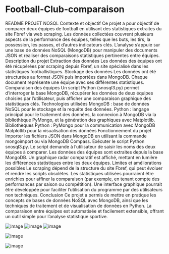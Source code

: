 # Football-Club-comparaison

README PROJET NOSQL
Contexte et objectif
Ce projet a pour objectif de comparer deux équipes de football en utilisant des statistiques extraites du site Fbref via web scraping. Les données collectées couvrent plusieurs aspects de la performance des équipes, telles que les buts, les tirs, la possession, les passes, et d’autres indicateurs clés.
L’analyse s’appuie sur une base de données NoSQL (MongoDB) pour manipuler des documents JSON et réaliser des comparaisons statistiques pertinentes entre équipes.
Description du projet
Extraction des données
Les données des équipes ont été récupérées par scraping depuis Fbref, un site spécialisé dans les statistiques footballistiques.
Stockage des données
Les données ont été structurées au format JSON puis importées dans MongoDB. Chaque document représente une équipe avec ses différentes statistiques.
Comparaison des équipes
Un script Python (snosql3.py) permet d’interroger la base MongoDB, récupérer les données de deux équipes choisies par l’utilisateur, puis afficher une comparaison graphique des statistiques clés.
Technologies utilisées
MongoDB : base de données NoSQL pour le stockage et la requête des données.
Python : langage principal pour le traitement des données, la connexion à MongoDB via la bibliothèque PyMongo, et la génération des graphiques avec Matplotlib.
Bibliothèques Python :
PyMongo pour la communication avec MongoDB
Matplotlib pour la visualisation des données
Fonctionnement du projet
Importer les fichiers JSON dans MongoDB en utilisant la commande mongoimport ou via MongoDB Compass.
Exécuter le script Python snosql3.py.
Le script demande à l’utilisateur de saisir les noms des deux équipes à comparer.
Les données des équipes sont extraites depuis la base MongoDB.
Un graphique radar comparatif est affiché, mettant en lumière les différences statistiques entre les deux équipes.
Limites et améliorations possibles
Le scraping dépend de la structure du site Fbref, qui peut évoluer et rendre les scripts obsolètes.
Les statistiques utilisées pourraient être enrichies pour affiner la comparaison (par exemple, en tenant compte des performances par saison ou compétition).
Une interface graphique pourrait être développée pour faciliter l’utilisation du programme par des utilisateurs non techniques.
Conclusion
Ce projet a permis de mettre en pratique les concepts de bases de données NoSQL avec MongoDB, ainsi que les techniques de traitement et de visualisation de données en Python. La comparaison entre équipes est automatisée et facilement extensible, offrant un outil simple pour l’analyse statistique sportive.

![image](https://github.com/user-attachments/assets/55639874-4d5b-483a-821f-a788abcb0fb8)
![image](https://github.com/user-attachments/assets/d6305598-4a7c-41c7-a952-4a47398cf1e8)
![image](https://github.com/user-attachments/assets/9f415ac7-ea7f-4647-b9cf-0d8005f02cd4)

![image](https://github.com/user-attachments/assets/804642b3-813a-4c46-a8d8-107632a5714a)

![image](https://github.com/user-attachments/assets/a2df52d6-0a0b-496b-8407-86d2dc101951)


